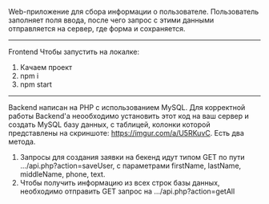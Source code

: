 Web-приложение для сбора информации о пользователе.
Пользователь заполняет поля ввода, после чего запрос с этими данными отправляется на сервер, где форма и сохраняется.

-------------------------------------------------------------------------
Frontend
Чтобы запустить на локалке:
1. Качаем проект
2. npm i
3. npm start

-------------------------------------------------------------------------
Backend написан на PHP с использованием MySQL.
Для корректной работы Backend'а неообходимо установить этот код на ваш сервер и создать MySQL базу данных, с таблицей, колонки которой представлены на скриншоте: https://imgur.com/a/U5RKuvC.
Есть два метода. 

1) Запросы для создания заявки на бекенд идут типом GET по пути .../api.php?action=saveUser, с параметрами firstName, lastName, middleName, phone, text.
2) Чтобы получить информацию из всех строк базы данных, необходимо отправить GET запрос на .../api.php?action=getAll
